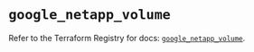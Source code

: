 # `google_netapp_volume`

Refer to the Terraform Registry for docs: [`google_netapp_volume`](https://registry.terraform.io/providers/hashicorp/google-beta/6.34.1/docs/resources/google_netapp_volume).
